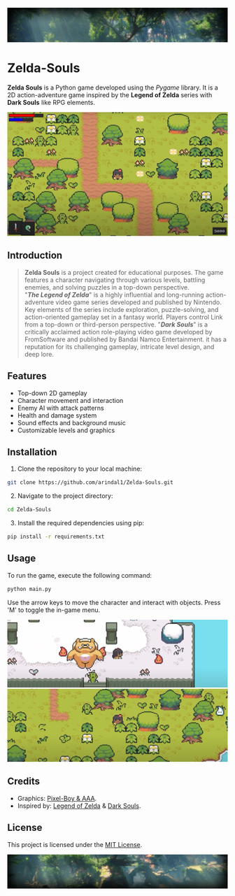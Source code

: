 ![banner1](resources/repo-images/ban1.png)

# Zelda-Souls

**Zelda Souls** is a Python game developed using the *Pygame* library. It is a 2D action-adventure game inspired by the **Legend of Zelda** series with **Dark Souls** like RPG elements.

![ss1](resources/repo-images/112.png)

## Introduction

> **Zelda Souls** is a project created for educational purposes. The game features a character navigating through various levels, battling enemies, and solving puzzles in a top-down perspective. <br>
"***The Legend of Zelda***" is a highly influential and long-running action-adventure video game series developed and published by Nintendo. Key elements of the series include exploration, puzzle-solving, and action-oriented gameplay set in a fantasy world. Players control Link from a top-down or third-person perspective. "***Dark Souls***" is a critically acclaimed action role-playing video game developed by FromSoftware and published by Bandai Namco Entertainment. it has a reputation for its challenging gameplay, intricate level design, and deep lore.

## Features

- Top-down 2D gameplay
- Character movement and interaction
- Enemy AI with attack patterns
- Health and damage system
- Sound effects and background music
- Customizable levels and graphics

## Installation

1. Clone the repository to your local machine:

```bash
git clone https://github.com/arindal1/Zelda-Souls.git
```

2. Navigate to the project directory:

```bash
cd Zelda-Souls
```

3. Install the required dependencies using pip:

```bash
pip install -r requirements.txt
```

## Usage

To run the game, execute the following command:

```bash
python main.py
```

Use the arrow keys to move the character and interact with objects. Press 'M' to toggle the in-game menu.

![ss2](resources/repo-images/113.png)
![ss3](resources/repo-images/114.png)


## Credits

- Graphics: [Pixel-Boy & AAA](https://pixel-boy.itch.io/ninja-adventure-asset-pack).
- Inspired by: [Legend of Zelda](https://en.wikipedia.org/wiki/The_Legend_of_Zelda) & [Dark Souls](https://en.wikipedia.org/wiki/Dark_Souls).

## License

This project is licensed under the [MIT License](LICENSE).

![banner2](resources/repo-images/ban2.png)
